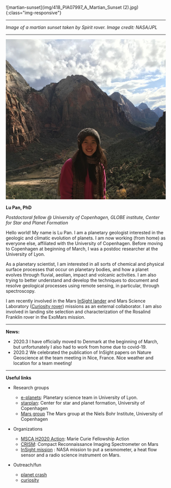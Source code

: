  ![martian-sunset](img/418_PIA07997_A_Martian_Sunset (2).jpg){:class="img-responsive"}
*****
*Image of a martian sunset taken by Spirit rover. Image credit: NASA/JPL*


*****

![image alt <](/img/IMG_1152.jpg)

**Lu Pan, PhD**

*Postdoctoral fellow @ University of Copenhagen, GLOBE institute, Center for Star and Planet Formation*

Hello world! My name is Lu Pan. I am a planetary geologist interested in the geologic and climatic evolution of planets. I am now working (from home) as everyone else, affiliated with the University of Copenhagen. Before moving to Copenhagen at beginning of March, I was a postdoc researcher at the University of Lyon. 

As a planetary scientist, I am interested in all sorts of chemical and physical surface processes that occur on planetary bodies, and how a planet evolves through fluvial, aeolian, impact and volcanic activities. I am also trying to better understand and develop the techniques to document and resolve geological processes using remote sensing, in particular, through spectroscopy. 

I am recently involved in the Mars [InSight lander](https://www.jpl.nasa.gov/missions/insight/) and Mars Science Laboratory ([Curiosity rover](https://www.jpl.nasa.gov/missions/mars-science-laboratory-curiosity-rover-msl/)) missions as an external collaborator. I am also involved in landing site selection and characterization of the Rosalind Franklin rover in the ExoMars mission. 

*************************************************

**News:**
- 2020.3 I have officially moved to Denmark at the beginning of March, but unfortunately I also had to work from home due to covid-19.
- 2020.2 We celebrated the publication of InSight papers on Nature Geoscience at the team meeting in Nice, France. Nice weather and location for a team meeting! 

************************************************

**Useful links**
 - Research groups   
    -  [e-planets](http://eplanets.univ-lyon1.fr/): Planetary science team in University of Lyon. 
    -  [starplan](https://starplan.dk): Center for star and planet formation, University of Copenhagen
    -  [Mars group](https://www.nbi.ku.dk/english/research/astrophysics/mars/) The Mars group at the Niels Bohr Institute, University of Copenhagen

 - Organizations
    - [MSCA H2020 Action](https://ec.europa.eu/research/mariecurieactions/): Marie Curie Fellowship Action
    - [CRISM](http://crism.jhuapl.edu/): Compact Reconnaissance Imaging Spectrometer on Mars
    - [InSight mission](https://www.jpl.nasa.gov/missions/insight/) : NASA mission to put a seismometer, a heat flow sensor and a radio science instrument on Mars.
    
 - Outreach/fun
    - [planet crash](http://www.stefanom.org/spc/)
    - [curiosity](https://eyes.nasa.gov/curiosity/)
